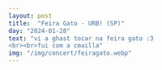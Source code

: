 ```yaml
---
layout: post
title:  "Feira Gato - URB! (SP)"
day: "2024-01-28"
text: "vi a ghast tocar na feira gato :3 
<br><br>fui com a cmailla"
img: "/img/concert/feiragato.webp"
---
```

